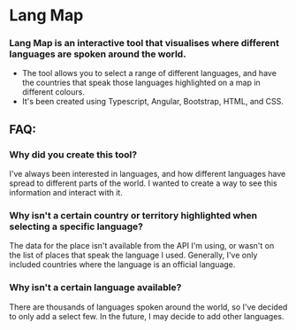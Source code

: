 # Lang Map

### Lang Map is an interactive tool that visualises where different languages are spoken around the world.

- The tool allows you to select a range of different languages, and have the countries that speak those languages highlighted on a map in different colours.
- It's been created using Typescript, Angular, Bootstrap, HTML, and CSS.

## FAQ:
### Why did you create this tool?

I've always been interested in languages, and how different languages have spread to different parts of the world. I wanted to create a way to see this information and interact with it.

### Why isn't a certain country or territory highlighted when selecting a specific language?

The data for the place isn't available from the API I'm using,
or wasn't on the list of places that speak the language I used.
Generally, I've only included countries where the language is an official language. 

### Why isn't a certain language available?

There are thousands of languages spoken around the world, so I've decided to only add a select few.
In the future, I may decide to add other languages.